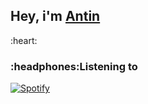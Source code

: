<h2>Hey, i'm <a href="https://antin.me">Antin</a></h2>:heart:

<h3>:headphones:Listening to</h3>


[![Spotify](https://novatorem-ant1n.vercel.app/api/spotify)](https://open.spotify.com/user/isakantin)


